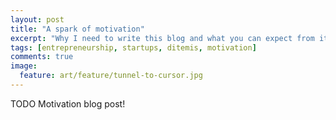 ```yaml
---
layout: post
title: "A spark of motivation"
excerpt: "Why I need to write this blog and what you can expect from it."
tags: [entrepreneurship, startups, ditemis, motivation]
comments: true
image:
  feature: art/feature/tunnel-to-cursor.jpg
---
```

TODO Motivation blog post!
